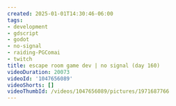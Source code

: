 ```yaml
---
created: 2025-01-01T14:30:46-06:00
tags:
- development
- gdscript
- godot
- no-signal
- raiding-PGComai
- twitch
title: escape room game dev | no signal (day 160)
videoDuration: 20073
videoId: '1047656089'
videoShorts: []
videoThumbId: /videos/1047656089/pictures/1971687766
---
```

